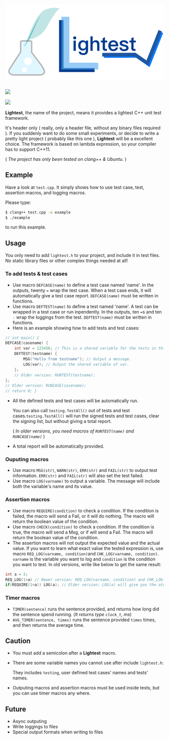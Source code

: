 # ![Lightest!](lightest.png)

![](https://img.shields.io/badge/build-passing-green.svg)

![](https://img.shields.io/badge/license-MIT-blue.svg)

**Lightest**, the name of the project, means it provides a lightest C++ unit test framework.

It's header only ( really, only a header file, without any binary files required ). If you suddenly want to do some small experiments, or decide to write a pretty light project ( probably like this one ), **Lightest** will be a excellent choice.
The framework is based on lambda expression, so your compiler has to support C++11.

( *The project has only been tested on clang++ & Ubuntu.* )

## Example

Have a look at `test.cpp`. It simply shows how to use test case, test, assertion macros, and logging macros. 

Please type:

```bash
$ clang++ test.cpp -o example
$ ./example
```

to run this example.

## Usage

You only need to add `lightest.h` to your project, and include it in test files. No static library files or other complex things needed at all!

### To add tests & test cases

* Use macro `DEFCASE(name)` to define a test case named 'name'. In the outputs, twenty `=` wrap the test case. When a test case ends, it will automatically give a test case report. `DEFCASE(name)` must be written in functions.
* Use macro `DEFTEST(name)` to define a test named 'name'. A test can be wrapped in a test case or run inpendently. In the outputs, ten `=`s and ten `-` wrap the loggings from the test. `DEFTEST(name)` must be written in functions.
* Here is an example showing how to add tests and test cases:

```C++
// int main() {
DEFCASE(casename) {
    int var = 123456; // This is a shared variable for the tests in this test case.
    DEFTEST(testname) {
        MSG("Hello from testname"); // Output a message.
        LOG(var); // Output the shared variable of var.
    };
    // Older version: RUNTEST(testname);
};
// Older version: RUNCASE(casename);
// return 0; }
```

* All the defined tests and test cases will be automatically run.

  You can also call `testing.TestAll()` out of tests and test cases.`testing.TestAll()` will run the signed tests and test cases, clear the signing list, but without giving a total report.

  ( *In older versions, you need macros of `RUNTEST(name)` and `RUNCASE(name)`* )
* A total report will be automatically provided.

### Ouputing macros

* Use macro `MSG(str)`, `WARN(str)`, `ERR(str)` and `FAIL(str)` to output test information. `ERR(str)` and `FAIL(str)` will also set the test failed.
* Use macro `LOG(varname)` to output a variable. The message will include both the variable's name and its value.

### Assertion macros

* Use macro `REQUIRE(condition)` to check a condition. If the condition is failed, the macro will send a Fail, or it will do nothing. The macro will return the boolean value of the condition.
* Use macro `CHECK(condition)` to check a condition. If the condition is true, the macro will send a Msg, or if will send a Fail. The macro will return the boolean value of the condition.
* The assertion macros will not output the expected value and the actual value. If you want to learn what exact value the tested expression is, use macro `REQ_LOG(varname, condition)`and `CHK_LOG(varname, condition)`. `varname` is the variable you want to log and `condition` is the condition you want to test.
  In old versions, write like below to get the same result:

```C++
int a = 2;
REQ_LOG(1>a) // Newer version: REQ_LOG(varname, condition) and CHK_LOG(varname, condition) supported
if(REQUIRE(1>a)) LOG(a); // Older version: LOG(a) will give you the atual value of a
```

### Timer macros

* `TIMER(sentence)` runs the sentence provided, and returns how long did the sentence spend running. (*It returns type `clock_t`, ms*)
* `AVG_TIMER(sentence, times)` runs the sentence provided `times` times, and then returns the average time.

## Caution

* You must add a semicolon after a **Lightest** macro.
* There are some variable names you cannot use after include `lightest.h`:
  
  They includes `testing`, user defined test cases' names and tests' names.
* Outputing macros and assertion macros must be used inside tests, but you can use timer macros any where.

## Future 

* Async outputing
* Write loggings to files
* Special output formats when writing to files